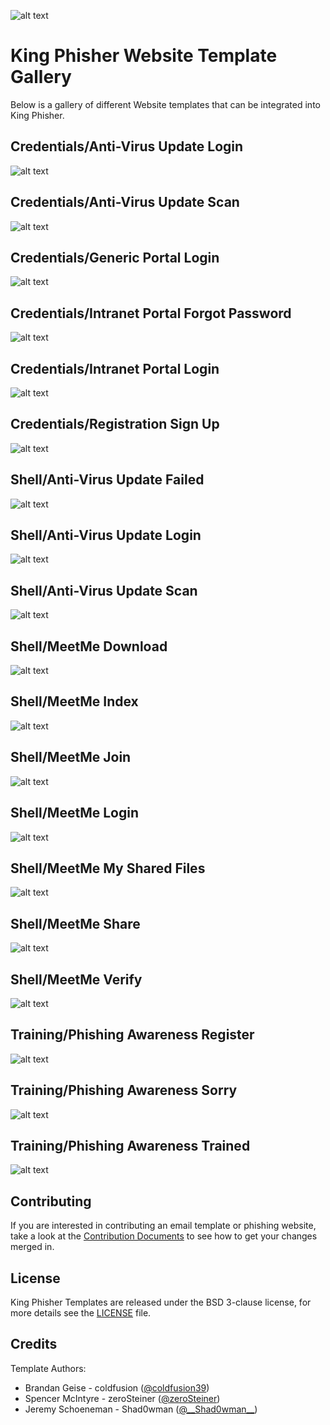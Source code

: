 ![alt text](https://github.com/securestate/king-phisher/raw/master/data/king-phisher-logo.png "King Phisher")

# King Phisher Website Template Gallery

Below is a gallery of different Website templates that can be integrated into King Phisher.  

## Credentials/Anti-Virus Update Login

![alt text](https://raw.githubusercontent.com/securestate/king-phisher-templates/master/screenshots/Websites/website_Templates-Credentials-Anti_Virus_Update-LOGIN.png "login.html")

## Credentials/Anti-Virus Update Scan

![alt text](https://raw.githubusercontent.com/securestate/king-phisher-templates/master/screenshots/Websites/website_Templates-Credentials-Anti_Virus_Update-SCAN.png "scan.html")

## Credentials/Generic Portal Login

![alt text](https://raw.githubusercontent.com/securestate/king-phisher-templates/master/screenshots/Websites/website_Templates-Credentials-Generic_Portal-LOGIN.png "generic_portal_login(creds).html")

## Credentials/Intranet Portal Forgot Password

![alt text](https://raw.githubusercontent.com/securestate/king-phisher-templates/master/screenshots/Websites/website_Templates-Credentials-Intranet_Portal-FORGOT_PASSWORD.png "intranet_portal_forgot_password(creds).html")

## Credentials/Intranet Portal Login

![alt text](https://raw.githubusercontent.com/securestate/king-phisher-templates/master/screenshots/Websites/website_Templates-Credentials-Intranet_Portal-LOGIN.png "intranet_portal_login(creds).html")

## Credentials/Registration Sign Up

![alt text](https://raw.githubusercontent.com/securestate/king-phisher-templates/master/screenshots/Websites/website_Templates-Credentials-Registration_Sign_Up-REGISTER.png "registration_sign_up(creds).html")

## Shell/Anti-Virus Update Failed

![alt text](https://raw.githubusercontent.com/securestate/king-phisher-templates/master/screenshots/Websites/Shell_Anti_Virus_Update_FAILED.png "Anti_Virus_Update-FAILED.html")

## Shell/Anti-Virus Update Login

![alt text](https://raw.githubusercontent.com/securestate/king-phisher-templates/master/screenshots/Websites/Shell_Anti_Virus_Update_LOGIN.png "Anti_Virus_Update-LOGIN.html")

## Shell/Anti-Virus Update Scan

![alt text](https://raw.githubusercontent.com/securestate/king-phisher-templates/master/screenshots/Websites/Shell_Anti_Virus_Update_SCAN.png "Anti_Virus_Update-SCAN.html")

## Shell/MeetMe Download

![alt text](https://raw.githubusercontent.com/securestate/king-phisher-templates/master/screenshots/Websites/Shell_MeetMe_download.png "MeetMe_Download(shell).html")

## Shell/MeetMe Index

![alt text](https://raw.githubusercontent.com/securestate/king-phisher-templates/master/screenshots/Websites/Shell_MeetMe_index.png "MeetMe_Index(shell).html")

## Shell/MeetMe Join

![alt text](https://raw.githubusercontent.com/securestate/king-phisher-templates/master/screenshots/Websites/Shell_MeetMe_join.png "MeetMe_Join(shell).html")

## Shell/MeetMe Login

![alt text](https://raw.githubusercontent.com/securestate/king-phisher-templates/master/screenshots/Websites/Shell_MeetMe_login.png "MeetMe_Login(shell).html")

## Shell/MeetMe My Shared Files

![alt text](https://raw.githubusercontent.com/securestate/king-phisher-templates/master/screenshots/Websites/Shell_MeetMe_mysharedfiles.png "MeetMe_MySharedFiles(shell).html")

## Shell/MeetMe Share

![alt text](https://raw.githubusercontent.com/securestate/king-phisher-templates/master/screenshots/Websites/Shell_MeetMe_share.png "MeetMe_Share(shell).html")

## Shell/MeetMe Verify

![alt text](https://raw.githubusercontent.com/securestate/king-phisher-templates/master/screenshots/Websites/Shell_MeetMe_verify.png "MeetMe_Verify(shell).html")

## Training/Phishing Awareness Register

![alt text](https://raw.githubusercontent.com/securestate/king-phisher-templates/master/screenshots/Websites/Training_Phishing_awareness_REGISTER.png "Phishing_Awareness_REGISTER.html")

## Training/Phishing Awareness Sorry

![alt text](https://raw.githubusercontent.com/securestate/king-phisher-templates/master/screenshots/Websites/website_Templates-Credentials-Anti_Virus_Update-SCAN.png "Phishing_Awareness_SCAN.html")

## Training/Phishing Awareness Trained

![alt text](https://raw.githubusercontent.com/securestate/king-phisher-templates/master/screenshots/Websites/Training_Phishing_awareness_TRAINED.png "Phishing_Awareness_TRAINED.html")

## Contributing
If you are interested in contributing an email template or phishing website, take a look at the [Contribution Documents](CONTRIBUTING.md) to see how to get your changes merged in.

## License
King Phisher Templates are released under the BSD 3-clause license, for more details see the [LICENSE](https://github.com/securestate/king-phisher-templates/blob/master/LICENSE) file.

## Credits
Template Authors:

 - Brandan Geise - coldfusion ([@coldfusion39](https://twitter.com/coldfusion39))
 - Spencer McIntyre - zeroSteiner ([@zeroSteiner](https://twitter.com/zeroSteiner))
 - Jeremy Schoeneman - Shad0wman ([@\_\_Shad0wman__](https://twitter.com/__Shad0wman__))
